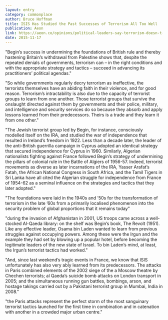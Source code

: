 ```yaml
---
layout: entry
category: commonplace
author: Bruce Hoffman
title: ISIS Has Studied the Past Successes of Terrorism All Too Well
publication: Aeon
link: https://aeon.co/opinions/political-leaders-say-terrorism-doesn-t-work-they-re-wrong
date: 2015-11-17
---
```


"Begin’s success in undermining the foundations of British rule and thereby hastening Britain’s withdrawal from Palestine shows that, despite the repeated denials of governments, terrorism can – in the right conditions and with the appropriate strategy and tactics – succeed in advancing its practitioners’ political agendas."
 
"So while governments regularly decry terrorism as ineffective, the terrorists themselves have an abiding faith in their violence, and for good reason. Terrorism’s intractability is also due to the capacity of terrorist groups to learn from one another. Those terrorist groups that survive the onslaught directed against them by governments and their police, military, and intelligence and security services do so because they absorb and apply lessons learned from their predecessors. Theirs is a trade and they learn it from one other."

"The Jewish terrorist group led by Begin, for instance, consciously modelled itself on the IRA, and studied the war of independence that resulted in Ireland’s freedom in 1922. Less than a decade later, the leader of the anti-British guerrilla campaign in Cyprus adopted an identical strategy that secured independence for Cyprus in 1960. Similarly, Algerian nationalists fighting against France followed Begin’s strategy of undermining the pillars of colonial rule in the Battle of Algiers of 1956-57. Indeed, terrorist movements as diverse as later incarnations of the IRA, Yasser Arafat’s Fatah, the African National Congress in South Africa, and the Tamil Tigers in Sri Lanka have all cited the Algerian struggle for independence from France of 1954-62 as a seminal influence on the strategies and tactics that they later adopted."
 
"The foundations were laid in the 1940s and ’50s for the transformation of terrorism in the late ’60s from a primarily localised phenomenon into the security problem of global proportions that it remains today"

"during the invasion of Afghanistan in 2001, US troops came across a well-stocked Al-Qaeda library: on the shelf was Begin’s book, The Revolt (1951). Like any effective leader, Osama bin Laden wanted to learn from previous struggles against occupying powers. Among these were the Irgun and the example they had set by blowing up a popular hotel, before becoming the legitimate leaders of the new state of Israel. To bin Laden’s mind, at least, the Irgun’s terrorist tactics had worked."

"And, since last weekend’s tragic events in France, we know that ISIS unfortunately has also very ably learned from its predecessors. The attacks in Paris combined elements of the 2002 siege of the a Moscow theatre by Chechen terrorists; al Qaeda’s suicide bomb attacks on London transport in 2005; and the simultaneous running gun battles, bombings, arson, and hostage takings carried out by a Pakistani terrorist group in Mumbai, India in 2008."

"the Paris attacks represent the perfect storm of the most sanguinary terrorist tactics launched for the first time in combination and in catenation with another in a crowded major urban centre."

